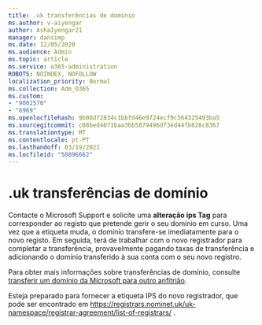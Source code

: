 ```yaml
---
title: .uk transferências de domínio
ms.author: v-aiyengar
author: AshaIyengar21
manager: dansimp
ms.date: 12/05/2020
ms.audience: Admin
ms.topic: article
ms.service: o365-administration
ROBOTS: NOINDEX, NOFOLLOW
localization_priority: Normal
ms.collection: Adm_O365
ms.custom:
- "9002570"
- "6969"
ms.openlocfilehash: 9b08d72834c1bbfd46e9724ecf9c564325493ba5
ms.sourcegitcommit: c08bed4071baa3bb5879496df3ed44fb828c8367
ms.translationtype: MT
ms.contentlocale: pt-PT
ms.lasthandoff: 03/19/2021
ms.locfileid: "50896662"
---
```

# <a name="uk-domain-transfers"></a>.uk transferências de domínio

Contacte o Microsoft Support e solicite uma **alteração ips Tag** para corresponder ao registo que pretende gerir o seu domínio em curso. Uma vez que a etiqueta muda, o domínio transfere-se imediatamente para o novo registo. Em seguida, terá de trabalhar com o novo registrador para completar a transferência, provavelmente pagando taxas de transferência e adicionando o domínio transferido à sua conta com o seu novo registro.

Para obter mais informações sobre transferências de domínio, consulte [transferir um domínio da Microsoft para outro anfitrião](https://docs.microsoft.com/microsoft-365/admin/get-help-with-domains/transfer-a-domain-from-microsoft-to-another-host?view=o365-worldwide).

Esteja preparado para fornecer a etiqueta IPS do novo registrador, que pode ser encontrado em https://registrars.nominet.uk/uk-namespace/registrar-agreement/list-of-registrars/ .
